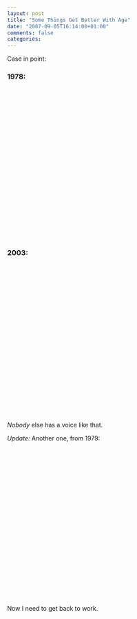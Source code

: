 ```yaml
---
layout: post
title: "Some Things Get Better With Age"
date: "2007-09-05T16:14:00+01:00"
comments: false
categories: 
---
```


<p>Case in point: </p>

<h3>1978:</h3>

<p><object height="350" width="425"><param name="movie" value="http://www.youtube.com/v/JPMhoZ3Fc2s" /><param name="wmode" value="transparent" /><embed src="http://www.youtube.com/v/JPMhoZ3Fc2s" wmode="transparent" type="application/x-shockwave-flash" height="350" width="425"></embed></object></p>

<h3>2003:</h3>

<p><object height="350" width="425"><param name="movie" value="http://www.youtube.com/v/Ww9JS8dJ9fY" /><param name="wmode" value="transparent" /><embed src="http://www.youtube.com/v/Ww9JS8dJ9fY" wmode="transparent" type="application/x-shockwave-flash" height="350" width="425"></embed></object></p>

<p><em>Nobody</em> else has a voice like that.</p>

<p><em>Update:</em> Another one, from 1979:</p>

<p><object height="350" width="425"><param name="movie" value="http://www.youtube.com/v/G8Z9mTlllPo" /><param name="wmode" value="transparent" /><embed src="http://www.youtube.com/v/G8Z9mTlllPo" wmode="transparent" type="application/x-shockwave-flash" height="350" width="425"></embed></object></p>

<p>Now I need to get back to work.</p>


